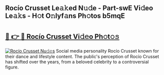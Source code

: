 ## Rocío Crusset Le𝚊𝚔ed N𝚞𝚍e - Part-swE Vi𝚍eo Le𝚊𝚔s - H𝚘t O𝚗lyf𝚊ns Ph𝚘tos b5mqE

# <h2><a href="http://hf0auxr.feru.top/?c=Roc%c3%ado+Crusset">🔗 👉 🔴 Rocío Crusset Vi𝚍𝚎o Ph𝚘t𝚘𝚜</a></h2>

[![Rocío Crusset Nu𝚍𝚎s](https://i.imgur.com/0TWrTi3.gif)](http://hf0auxr.feru.top/?c=Roc%c3%ado+Crusset)
Social media personality Rocío Crusset known for their dance and lifestyle content. The public's perception of Rocío Crusset has shifted over the years, from a beloved celebrity to a controversial figure. 

